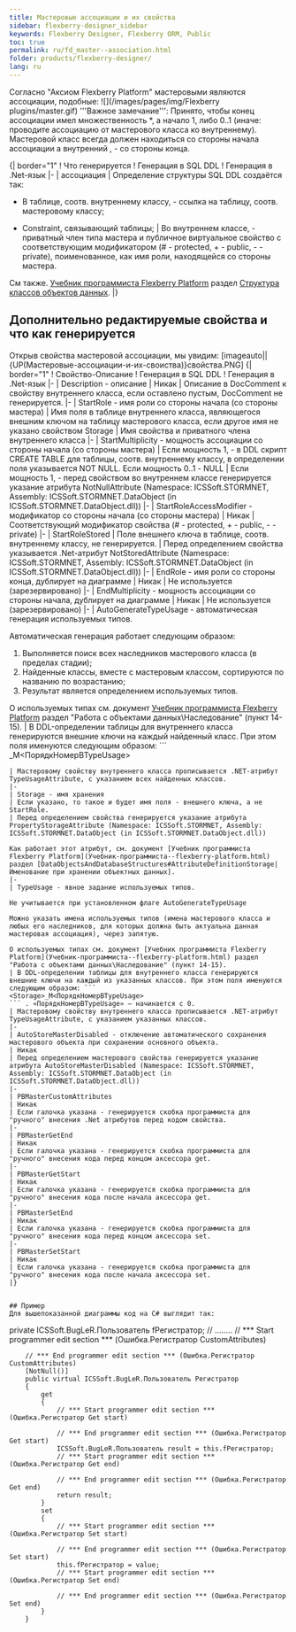```yaml
---
title: Мастеровые ассоциации и их свойства 
sidebar: flexberry-designer_sidebar
keywords: Flexberry Designer, Flexberry ORM, Public
toc: true
permalink: ru/fd_master--association.html
folder: products/flexberry-designer/
lang: ru
---
```


Согласно "Аксиом Flexberry Platform" мастеровыми являются ассоциации, подобные:
![](/images/pages/img/Flexberry plugins/master.gif)
'''Важное замечание''': Принято, чтобы конец ассоциации имел множественность *, а начало 1, либо 0..1 (иначе: проводите ассоциацию от мастерового класса ко внутреннему). Мастеровой класс всегда должен находиться со стороны начала ассоциации а внутренний , - со стороны конца.

{| border="1"
! Что генерируется
! Генерация в SQL DDL
! Генерация в .Net-язык
|-
| ассоциация 
| Определение структуры SQL DDL создаётся так:

 * В таблице, соотв. внутреннему классу, - ссылка на таблицу, соотв. мастеровому классу; 

 * Constraint, связывающий таблицы; 
| Во внутреннем классе, - приватный член типа мастера и публичное виртуальное свойство с соответствующим модификатором (# - protected, + - public, - - private), поименованное, как имя роли, находящейся со стороны мастера.

См также. [Учебник программиста Flexberry Platform](Учебник-программиста--flexberry-platform.html) раздел [Структура классов объектов данных](data-object-generated-structure.html).
|}
## Дополнительно редактируемые свойства и что как генерируется
Открыв свойства мастеровой ассоциации, мы увидим:
[imageauto||{UP(Мастеровые-ассоциации-и-их-своиства)}свойства.PNG]
{| border="1"
! Свойство-Описание
! Генерация в SQL DDL
! Генерация в .Net-язык
|-
| Description - описание
| Никак
| Описание в DocComment к свойству внутреннего класса, если оставлено пустым, DocComment не генерируется.
|-
| StartRole - имя роли со стороны начала (со стороны мастера)
| Имя поля в таблице внутреннего класса, являющегося внешним ключом на таблицу мастерового класса, если другое имя не указано свойством Storage
| Имя свойства и приватного члена внутреннего класса
|-
| StartMultiplicity - мощность ассоциации со стороны начала (со стороны мастера)
| Если мощность 1, - в DDL скрипт CREATE TABLE для таблицы, соотв. внутреннему классу, в определении поля указывается NOT NULL. Если мощность 0..1 - NULL
| Если мощность 1, - перед свойством во внутреннем классе генерируется указание атрибута NotNullAttribute (Namespace: ICSSoft.STORMNET, Assembly: ICSSoft.STORMNET.DataObject (in ICSSoft.STORMNET.DataObject.dll))
|-
| StartRoleAccessModifier - модификатор со стороны начала (со стороны мастера)
| Никак
| Соответствующий модификатор свойства (# - protected, + - public, - - private)
|-
| StartRoleStored
| Поле внешнего ключа в таблице, соотв. внутреннему классу, не генерируется.
| Перед определением свойства указывается .Net-атрибут NotStoredAttribute (Namespace: ICSSoft.STORMNET, Assembly: ICSSoft.STORMNET.DataObject (in ICSSoft.STORMNET.DataObject.dll))
|-
| EndRole - имя роли со стороны конца, дублирует на диаграмме
| Никак
| Не используется (зарезервировано)
|-
| EndMultiplicity - мощность ассоциации со стороны начала, дублирует на диаграмме
| Никак
| Не используется (зарезервировано)
|-
| AutoGenerateTypeUsage - автоматическая генерация используемых типов.

Автоматическая генерация работает следующим образом:

 1. Выполняется поиск всех наследников мастерового класса (в пределах стадии); 
2. Найденные классы, вместе с мастеровым классом, сортируются по названию по возрастанию; 
3. Результат является определением используемых типов. 

О используемых типах см. документ [Учебник программиста Flexberry Platform](Учебник-программиста--flexberry-platform.html) раздел "Работа с объектами данных\Наследование" (пункт 14-15).
| В DDL-определении таблицы для внутреннего класса генерируются внешние ключи на каждый найденный класс. При этом поля именуются следующим образом: ```
<Storage>_M<ПорядкНомерВTypeUsage>
``` . «ПорядкНомерВTypeUsage» — начинается с 0. 
| Мастеровому свойству внутреннего класса прописывается .NET-атрибут TypeUsageAttribute, с указанием всех найденных классов.
|-
| Storage - имя хранения
| Если указано, то такое и будет имя поля - внешнего ключа, а не StartRole.
| Перед определением свойства генерируется указание атрибута PropertyStorageAttribute (Namespace: ICSSoft.STORMNET, Assembly: ICSSoft.STORMNET.DataObject (in ICSSoft.STORMNET.DataObject.dll))

Как работает этот атрибут, см. документ [Учебник программиста Flexberry Platform](Учебник-программиста--flexberry-platform.html) раздел [DataObjectsAndDatabaseStructures#AttributeDefinitionStorage|Именование при хранении объектных данных].
|-
| TypeUsage - явное задание используемых типов.

Не учитывается при установленном флаге AutoGenerateTypeUsage

Можно указать имена используемых типов (имена мастерового класса и любых его наследников, для которых должна быть актуальна данная мастеровая ассоциация), через запятую.

О используемых типах см. документ [Учебник программиста Flexberry Platform](Учебник-программиста--flexberry-platform.html) раздел "Работа с объектами данных\Наследование" (пункт 14-15).
| В DDL-определении таблицы для внутреннего класса генерируются внешние ключи на каждый из указанных классов. При этом поля именуются следующим образом: ```
<Storage>_M<ПорядкНомерВTypeUsage>
``` . «ПорядкНомерВTypeUsage» — начинается с 0. 
| Мастеровому свойству внутреннего класса прописывается .NET-атрибут TypeUsageAttribute, с указанием указанных классов.
|-
| AutoStoreMasterDisabled - отключение автоматического сохранения мастерового объекта при сохранении основного объекта.
| Никак
| Перед определением мастерового свойства генерируется указание атрибута AutoStoreMasterDisabled (Namespace: ICSSoft.STORMNET, Assembly: ICSSoft.STORMNET.DataObject (in ICSSoft.STORMNET.DataObject.dll))
|-
| PBMasterCustomAttributes
| Никак
| Если галочка указана - генерируется скобка программиста для "ручного" внесения .Net атрибутов перед кодом свойства.
|-
| PBMasterGetEnd
| Никак
| Если галочка указана - генерируется скобка программиста для "ручного" внесения кода перед концом аксессора get.
|-
| PBMasterGetStart
| Никак
| Если галочка указана - генерируется скобка программиста для "ручного" внесения кода после начала аксессора get.
|-
| PBMasterSetEnd
| Никак
| Если галочка указана - генерируется скобка программиста для "ручного" внесения кода перед концом аксессора set.
|-
| PBMasterSetStart
| Никак
| Если галочка указана - генерируется скобка программиста для "ручного" внесения кода после начала аксессора set.
|}


## Пример
Для вышепоказанной диаграммы код на C# выглядит так:
```
private ICSSoft.BugLeR.Пользователь fРегистратор;
        // ........
        // *** Start programmer edit section *** (Ошибка.Регистратор CustomAttributes)

        // *** End programmer edit section *** (Ошибка.Регистратор CustomAttributes)
        [NotNull()]
        public virtual ICSSoft.BugLeR.Пользователь Регистратор
        {
            get
            {
                // *** Start programmer edit section *** (Ошибка.Регистратор Get start)

                // *** End programmer edit section *** (Ошибка.Регистратор Get start)
                ICSSoft.BugLeR.Пользователь result = this.fРегистратор;
                // *** Start programmer edit section *** (Ошибка.Регистратор Get end)

                // *** End programmer edit section *** (Ошибка.Регистратор Get end)
                return result;
            }
            set
            {
                // *** Start programmer edit section *** (Ошибка.Регистратор Set start)

                // *** End programmer edit section *** (Ошибка.Регистратор Set start)
                this.fРегистратор = value;
                // *** Start programmer edit section *** (Ошибка.Регистратор Set end)

                // *** End programmer edit section *** (Ошибка.Регистратор Set end)
            }
        }
```
